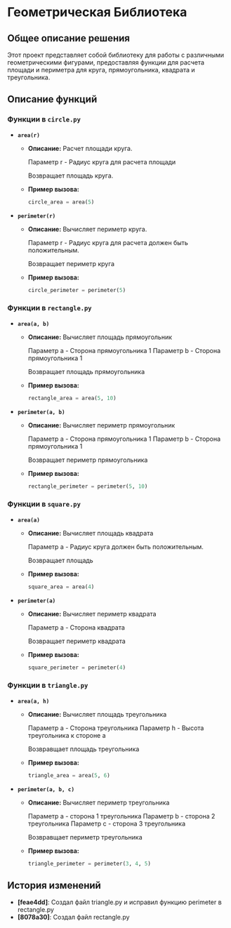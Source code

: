 # Геометрическая Библиотека

## Общее описание решения
Этот проект представляет собой библиотеку для работы с различными геометрическими фигурами, предоставляя функции для расчета площади и периметра для круга, прямоугольника, квадрата и треугольника.

## Описание функций

### Функции в `circle.py`
- **`area(r)`**
  - **Описание:** Расчет площади круга.
     
     Параметр r - Радиус круга для расчета площади
     
     Возвращает площадь круга.
  - **Пример вызова:**
    ```python
    circle_area = area(5)
    ```
- **`perimeter(r)`**
  - **Описание:** Вычисляет периметр круга.
     
     Параметр r - Радиус круга для расчета должен быть положительным.
     
    Возвращает периметр круга
  - **Пример вызова:**
    ```python
    circle_perimeter = perimeter(5)
    ```

### Функции в `rectangle.py`
- **`area(a, b)`**
  - **Описание:** Вычисляет площадь прямоугольник
     
     Параметр a - Сторона прямоугольника 1
     Параметр b - Сторона прямоугольника 1
     
     Возвращает площадь прямоугольника
  - **Пример вызова:**
    ```python
    rectangle_area = area(5, 10)
    ```
- **`perimeter(a, b)`**
  - **Описание:** Вычисляет периметр прямоугольник
     
     Параметр a - Сторона прямоугольника 1
     Параметр b - Сторона прямоугольника 1
     
     Возвращает периметр прямоугольника
  - **Пример вызова:**
    ```python
    rectangle_perimeter = perimeter(5, 10)
    ```

### Функции в `square.py`
- **`area(a)`**
  - **Описание:** Вычисляет площадь квадрата
     
     Параметр a - Радиус круга должен быть положительным.
     
     Возвращает площадь 
  - **Пример вызова:**
    ```python
    square_area = area(4)
    ```
- **`perimeter(a)`**
  - **Описание:** Вычисляет периметр квадрата
     
     Параметр a - Сторона квадрата
     
     Возвращает периметр квадрата
  - **Пример вызова:**
    ```python
    square_perimeter = perimeter(4)
    ```

### Функции в `triangle.py`
- **`area(a, h)`**
  - **Описание:** Вычисляет площадь треугольника
     
     Параметр a - Сторона треугольника
     Параметр h - Высота треугольника к стороне a
     
     Возвравщает площадь треугольника
  - **Пример вызова:**
    ```python
    triangle_area = area(5, 6)
    ```
- **`perimeter(a, b, c)`**
  - **Описание:** Вычисляет периметр треугольника
     
     Параметр a - сторона 1 треугольника
     Параметр b - сторона 2 треугольника 
     Параметр c - сторона 3 треугольника 
     
     Возвравщает периметр треугольника
  - **Пример вызова:**
    ```python
    triangle_perimeter = perimeter(3, 4, 5)
    ```

## История изменений
- **[feae4dd]**: Создал файл triangle.py и исправил функцию perimeter в rectangle.py
- **[8078a30]**: Создал файл rectangle.py
